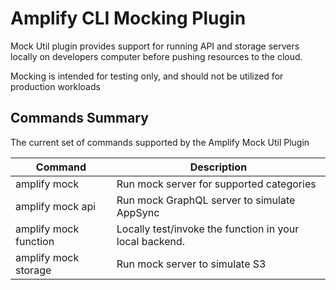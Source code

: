 # Amplify CLI Mocking Plugin
Mock Util plugin provides support for running API and storage servers locally on developers computer before pushing resources to the cloud.

Mocking is intended for testing only, and should not be utilized for production workloads

## Commands Summary

The current set of commands supported by the Amplify Mock Util Plugin

| Command              | Description |
| --- | --- |
| amplify mock | Run mock server for supported categories   |
| amplify mock api | Run mock GraphQL server to simulate AppSync  |
| amplify mock function | Locally test/invoke the function in your local backend.  |
| amplify mock storage | Run mock server to simulate S3  |

